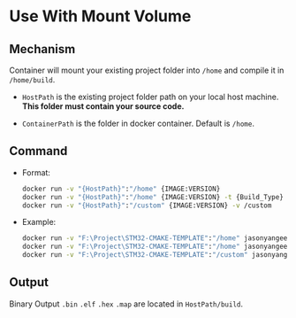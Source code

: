 # Use With Mount Volume

## Mechanism

Container will mount your existing project folder into `/home` and compile it in `/home/build`.

- `HostPath` is the existing project folder path on your local host machine. **This folder must contain your source code.**

- `ContainerPath` is the folder in docker container. Default is `/home`.


## Command

- Format:
	```bash
	docker run -v "{HostPath}":"/home" {IMAGE:VERSION} 
	docker run -v "{HostPath}":"/home" {IMAGE:VERSION} -t {Build_Type}
	docker run -v "{HostPath}":"/custom" {IMAGE:VERSION} -v /custom
	```

- Example:
	```bash
	docker run -v "F:\Project\STM32-CMAKE-TEMPLATE":"/home" jasonyangee/stm32-builder:ubuntu-latest
	docker run -v "F:\Project\STM32-CMAKE-TEMPLATE":"/home" jasonyangee/stm32-builder:ubuntu-latest -t Debug
	docker run -v "F:\Project\STM32-CMAKE-TEMPLATE":"/custom" jasonyangee/stm32-builder:ubuntu-latest -v /custom
	```


## Output

Binary Output `.bin` `.elf` `.hex` `.map` are located in `HostPath/build`.
